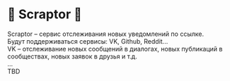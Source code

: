 # 🦖 Scraptor 🦖
Scraptor – сервис отслеживания новых уведомлений по ссылке.  
Будут поддерживаться сервисы: VK, Github, Reddit...  
VK – отслеживание новых сообщений в диалогах, новых публикаций в сообществах, новых заявок в друзья и т.д.  
...  
TBD  
